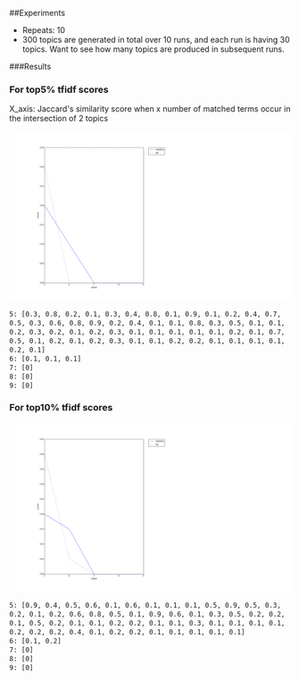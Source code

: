 ##Experiments
- Repeats: 10
- 300 topics are generated in total over 10 runs, and each run is having 30 topics. Want to see how many topics are produced in subsequent runs.

###Results

### For top5% tfidf scores
X_axis: Jaccard's similarity score when x number of matched terms occur in the intersection of 2 topics

![file](https://github.com/alt-code/AutoSpark/raw/master/Amrit/03-31/J_score_5.png)
```
5: [0.3, 0.8, 0.2, 0.1, 0.3, 0.4, 0.8, 0.1, 0.9, 0.1, 0.2, 0.4, 0.7, 0.5, 0.3, 0.6, 0.8, 0.9, 0.2, 0.4, 0.1, 0.1, 0.8, 0.3, 0.5, 0.1, 0.1, 0.2, 0.3, 0.2, 0.1, 0.2, 0.3, 0.1, 0.1, 0.1, 0.1, 0.1, 0.2, 0.1, 0.7, 0.5, 0.1, 0.2, 0.1, 0.2, 0.3, 0.1, 0.1, 0.2, 0.2, 0.1, 0.1, 0.1, 0.1, 0.2, 0.1]
6: [0.1, 0.1, 0.1]
7: [0]
8: [0]
9: [0]
```

### For top10% tfidf scores
![file](https://github.com/alt-code/AutoSpark/raw/master/Amrit/03-31/J_score_10.png)
```
5: [0.9, 0.4, 0.5, 0.6, 0.1, 0.6, 0.1, 0.1, 0.1, 0.5, 0.9, 0.5, 0.3, 0.2, 0.1, 0.2, 0.6, 0.8, 0.5, 0.1, 0.9, 0.6, 0.1, 0.3, 0.5, 0.2, 0.2, 0.1, 0.5, 0.2, 0.1, 0.1, 0.2, 0.2, 0.1, 0.1, 0.3, 0.1, 0.1, 0.1, 0.1, 0.2, 0.2, 0.2, 0.4, 0.1, 0.2, 0.2, 0.1, 0.1, 0.1, 0.1, 0.1]
6: [0.1, 0.2] 
7: [0]
8: [0]
9: [0]
```
